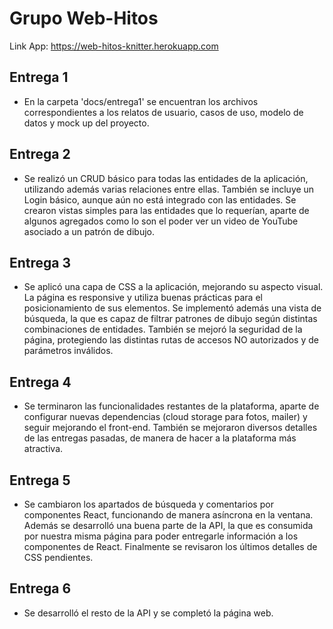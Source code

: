 # Grupo Web-Hitos

Link App: https://web-hitos-knitter.herokuapp.com

## Entrega 1

- En la carpeta 'docs/entrega1' se encuentran los archivos correspondientes a los relatos de usuario, casos de uso, modelo de datos y mock up del proyecto.

## Entrega 2

- Se realizó un CRUD básico para todas las entidades de la aplicación, utilizando además varias relaciones entre ellas. También se incluye un Login básico, aunque aún no está integrado con las entidades. Se crearon vistas simples para las entidades que lo requerían, aparte de algunos agregados como lo son el poder ver un video de YouTube asociado a un patrón de dibujo.

## Entrega 3

- Se aplicó una capa de CSS a la aplicación, mejorando su aspecto visual. La página es responsive y utiliza buenas prácticas para el posicionamiento de sus elementos. Se implementó además una vista de búsqueda, la que es capaz de filtrar patrones de dibujo según distintas combinaciones de entidades. También se mejoró la seguridad de la página, protegiendo las distintas rutas de accesos NO autorizados y de parámetros inválidos.

## Entrega 4

- Se terminaron las funcionalidades restantes de la plataforma, aparte de configurar nuevas dependencias (cloud storage para fotos, mailer) y seguir mejorando el front-end. También se mejoraron diversos detalles de las entregas pasadas, de manera de hacer a la plataforma más atractiva.

## Entrega 5

- Se cambiaron los apartados de búsqueda y comentarios por componentes React, funcionando de manera asíncrona en la ventana. Además se desarrolló una buena parte de la API, la que es consumida por nuestra misma página para poder entregarle información a los componentes de React. Finalmente se revisaron los últimos detalles de CSS pendientes.

## Entrega 6

- Se desarrolló el resto de la API y se completó la página web.
